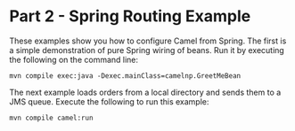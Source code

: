 Part 2 - Spring Routing Example
==================================

These examples show you how to configure Camel from Spring. The first 
is a simple demonstration of pure Spring wiring of beans. Run it by 
executing the following on the command line:

    mvn compile exec:java -Dexec.mainClass=camelnp.GreetMeBean

The next example loads orders from a local directory and sends them
to a JMS queue. Execute the following to run this example:

    mvn compile camel:run
